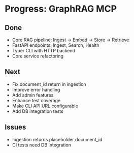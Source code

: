 # Progress: GraphRAG MCP

## Done
- Core RAG pipeline: Ingest → Embed → Store → Retrieve
- FastAPI endpoints: Ingest, Search, Health
- Typer CLI with HTTP backend
- Core service refactoring

## Next
- Fix document_id return in ingestion
- Improve error handling
- Add admin features
- Enhance test coverage
- Make CLI API URL configurable
- Add DB integration tests

## Issues
- Ingestion returns placeholder document_id
- CI tests need DB integration 